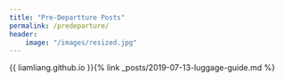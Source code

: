 ```yaml
---
title: "Pre-Departture Posts"
permalink: /predeparture/
header:
    image: "/images/resized.jpg"
---
```

{{ liamliang.github.io }}{% link _posts/2019-07-13-luggage-guide.md %}
